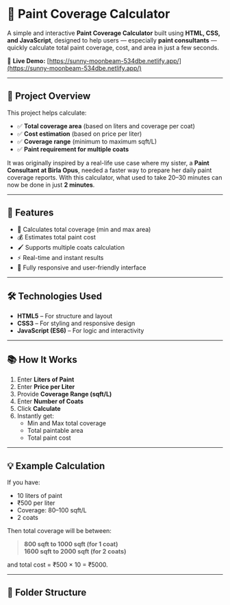 # 🎨 Paint Coverage Calculator

A simple and interactive **Paint Coverage Calculator** built using **HTML, CSS, and JavaScript**, designed to help users — especially **paint consultants** — quickly calculate total paint coverage, cost, and area in just a few seconds.

🔗 **Live Demo:** [https://sunny-moonbeam-534dbe.netlify.app/](https://sunny-moonbeam-534dbe.netlify.app/)

---

## 🧾 Project Overview

This project helps calculate:
- ✅ **Total coverage area** (based on liters and coverage per coat)
- ✅ **Cost estimation** (based on price per liter)
- ✅ **Coverage range** (minimum to maximum sqft/L)
- ✅ **Paint requirement for multiple coats**

It was originally inspired by a real-life use case where my sister, a **Paint Consultant at Birla Opus**, needed a faster way to prepare her daily paint coverage reports. With this calculator, what used to take 20–30 minutes can now be done in just **2 minutes**.

---

## 🚀 Features

- 🧮 Calculates total coverage (min and max area)  
- 💰 Estimates total paint cost  
- 🖌️ Supports multiple coats calculation  
- ⚡ Real-time and instant results  
- 📱 Fully responsive and user-friendly interface  

---

## 🛠️ Technologies Used

- **HTML5** – For structure and layout  
- **CSS3** – For styling and responsive design  
- **JavaScript (ES6)** – For logic and interactivity  

---

## 📚 How It Works

1. Enter **Liters of Paint**  
2. Enter **Price per Liter**  
3. Provide **Coverage Range (sqft/L)**  
4. Enter **Number of Coats**  
5. Click **Calculate**  
6. Instantly get:
   - Min and Max total coverage
   - Total paintable area
   - Total paint cost

---

## 💡 Example Calculation

If you have:
- 10 liters of paint  
- ₹500 per liter  
- Coverage: 80–100 sqft/L  
- 2 coats  

Then total coverage will be between:
> **800 sqft to 1000 sqft (for 1 coat)**  
> **1600 sqft to 2000 sqft (for 2 coats)**  

and total cost = ₹500 × 10 = ₹5000.

---

## 🧩 Folder Structure

